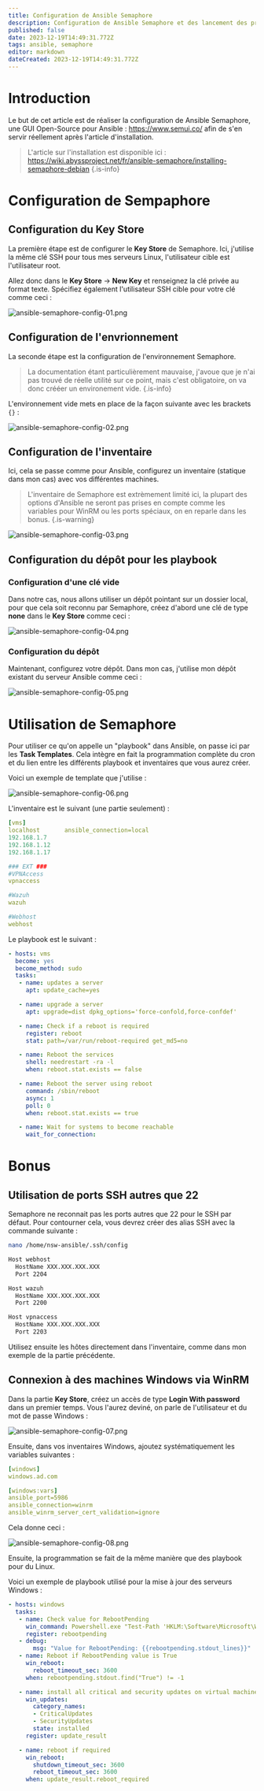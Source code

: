 ```yaml
---
title: Configuration de Ansible Semaphore
description: Configuration de Ansible Semaphore et des lancement des premières tâches
published: false
date: 2023-12-19T14:49:31.772Z
tags: ansible, semaphore
editor: markdown
dateCreated: 2023-12-19T14:49:31.772Z
---
```


# Introduction

Le but de cet article est de réaliser la configuration de Ansible Semaphore, une GUI Open-Source pour Ansible : https://www.semui.co/ afin de s'en servir réellement après l'article d'installation.

> L'article sur l'installation est disponible ici : https://wiki.abyssproject.net/fr/ansible-semaphore/installing-semaphore-debian
{.is-info}



# Configuration de Sempaphore

## Configuration du Key Store

La première étape est de configurer le **Key Store** de Semaphore.
Ici, j'utilise la même clé SSH pour tous mes serveurs Linux, l'utilisateur cible est l'utilisateur root.

Allez donc dans le **Key Store** -> **New Key** et renseignez la clé privée au format texte.
Spécifiez également l'utilisateur SSH cible pour votre clé comme ceci : 
 
![ansible-semaphore-config-01.png](/ansible-semaphore/configuring-semaphore/ansible-semaphore-config-01.png)


## Configuration de l'envrionnement 

La seconde étape est la configuration de l'environnement Semaphore.

> La documentation étant particulièrement mauvaise, j'avoue que je n'ai pas trouvé de réelle utilité sur ce point, mais c'est obligatoire, on va donc crééer un environement vide.
{.is-info}


L'environnement vide mets en place de la façon suivante avec les brackets ```{}``` :

![ansible-semaphore-config-02.png](/ansible-semaphore/configuring-semaphore/ansible-semaphore-config-02.png)

## Configuration de l'inventaire

Ici, cela se passe comme pour Ansible, configurez un inventaire (statique dans mon cas) avec vos différentes machines.

> L'inventaire de Semaphore est extrèmement limité ici, la plupart des options d'Ansible ne seront pas prises en compte comme les variables pour WinRM ou les ports spéciaux, on en reparle dans les bonus.
{.is-warning}

![ansible-semaphore-config-03.png](/ansible-semaphore/configuring-semaphore/ansible-semaphore-config-03.png)


## Configuration du dépôt pour les playbook

### Configuration d'une clé vide

Dans notre cas, nous allons utiliser un dépôt pointant sur un dossier local, pour que cela soit reconnu par Semaphore, créez d'abord une clé de type **none** dans le **Key Store** comme ceci : 

![ansible-semaphore-config-04.png](/ansible-semaphore/configuring-semaphore/ansible-semaphore-config-04.png)

### Configuration du dépôt

Maintenant, configurez votre dépôt.
Dans mon cas, j'utilise mon dépôt existant du serveur Ansible comme ceci :

![ansible-semaphore-config-05.png](/ansible-semaphore/configuring-semaphore/ansible-semaphore-config-05.png)


# Utilisation de Semaphore

Pour utiliser ce qu'on appelle un "playbook" dans Ansible, on passe ici par les **Task Templates**.
Cela intègre en fait la programmation complète du cron et du lien entre les différents playbook et inventaires que vous aurez créer.

Voici un exemple de template que j'utilise : 

![ansible-semaphore-config-06.png](/ansible-semaphore/configuring-semaphore/ansible-semaphore-config-06.png)


L'inventaire est le suivant (une partie seulement) : 

```yaml
[vms]
localhost       ansible_connection=local
192.168.1.7
192.168.1.12
192.168.1.17

### EXT ###
#VPNAccess
vpnaccess

#Wazuh
wazuh

#Webhost
webhost
```

Le playbook est le suivant : 
```yaml
- hosts: vms
  become: yes
  become_method: sudo
  tasks:
   - name: updates a server
     apt: update_cache=yes

   - name: upgrade a server
     apt: upgrade=dist dpkg_options='force-confold,force-confdef'

   - name: Check if a reboot is required
     register: reboot
     stat: path=/var/run/reboot-required get_md5=no

   - name: Reboot the services
     shell: needrestart -ra -l
     when: reboot.stat.exists == false

   - name: Reboot the server using reboot
     command: /sbin/reboot
     async: 1
     poll: 0
     when: reboot.stat.exists == true

   - name: Wait for systems to become reachable
     wait_for_connection:
```



# Bonus

## Utilisation de ports SSH autres que 22

Semaphore ne reconnait pas les ports autres que 22 pour le SSH par défaut.
Pour contourner cela, vous devrez créer des alias SSH avec la commande suivante : 
```bash
nano /home/nsw-ansible/.ssh/config
```

```bash
Host webhost
  HostName XXX.XXX.XXX.XXX
  Port 2204

Host wazuh
  HostName XXX.XXX.XXX.XXX
  Port 2200

Host vpnaccess
  HostName XXX.XXX.XXX.XXX
  Port 2203
```

Utilisez ensuite les hôtes directement dans l'inventaire, comme dans mon exemple de la partie précédente.


## Connexion à des machines Windows via WinRM

Dans la partie **Key Store**, créez un accès de type **Login With password** dans un premier temps.
Vous l'aurez deviné, on parle de l'utilisateur et du mot de passe Windows : 

![ansible-semaphore-config-07.png](/ansible-semaphore/configuring-semaphore/ansible-semaphore-config-07.png)

Ensuite, dans vos inventaires Windows, ajoutez systématiquement les variables suivantes :
```yaml
[windows]
windows.ad.com

[windows:vars]
ansible_port=5986
ansible_connection=winrm
ansible_winrm_server_cert_validation=ignore
```

Cela donne ceci : 

![ansible-semaphore-config-08.png](/ansible-semaphore/configuring-semaphore/ansible-semaphore-config-08.png)


Ensuite, la programmation se fait de la même manière que des playbook pour du Linux.

Voici un exemple de playbook utilisé pour la mise à jour des serveurs Windows : 

```yaml
- hosts: windows
  tasks:
   - name: Check value for RebootPending
     win_command: Powershell.exe "Test-Path 'HKLM:\Software\Microsoft\Windows\CurrentVersion\Component Based Servicing\RebootPending'"
     register: rebootpending
   - debug:
       msg: "Value for RebootPending: {{rebootpending.stdout_lines}}"
   - name: Reboot if RebootPending value is True
     win_reboot:
       reboot_timeout_sec: 3600
     when: rebootpending.stdout.find("True") != -1

   - name: install all critical and security updates on virtual machine
     win_updates:
       category_names:
       - CriticalUpdates
       - SecurityUpdates
       state: installed
     register: update_result

   - name: reboot if required
     win_reboot:
       shutdown_timeout_sec: 3600
       reboot_timeout_sec: 3600
     when: update_result.reboot_required
```